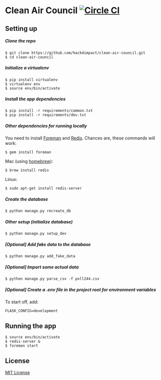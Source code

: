 # Clean Air Council [![Circle CI](https://circleci.com/gh/hack4impact/clean-air-council.svg?style=svg)](https://circleci.com/gh/hack4impact/clean-air-council)

## Setting up

#####  Clone the repo

```
$ git clone https://github.com/hack4impact/clean-air-council.git
$ cd clean-air-council
```

##### Initialize a virtualenv

```
$ pip install virtualenv
$ virtualenv env
$ source env/bin/activate
```

##### Install the app dependencies

```
$ pip install -r requirements/common.txt
$ pip install -r requirements/dev.txt
```

##### Other dependencies for running locally

You need to install [Foreman](https://ddollar.github.io/foreman/) and [Redis](http://redis.io/). Chances are, these commands will work:

```
$ gem install foreman
```

Mac (using [homebrew](http://brew.sh/)):

```
$ brew install redis
```

Linux:

```
$ sudo apt-get install redis-server
```


##### Create the database

```
$ python manage.py recreate_db
```

##### Other setup (initialize database)

```
$ python manage.py setup_dev
```

##### [Optional] Add fake data to the database

```
$ python manage.py add_fake_data
```

##### [Optional] Import some actual data

```
$ python manage.py parse_csv -f poll244.csv
```

##### [Optional] Create a .env file in the project root for environment variables

To start off, add:

```
FLASK_CONFIG=development
```

## Running the app

```
$ source env/bin/activate
$ redis-server &
$ foreman start
```

## License
[MIT License](LICENSE.md)
